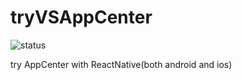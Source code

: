 # tryVSAppCenter

![status](https://build.appcenter.ms/v0.1/apps/04ef3c0b-4242-43e4-b482-cb642ac1cb93/branches/master/badge)

try AppCenter with ReactNative(both android and ios)
